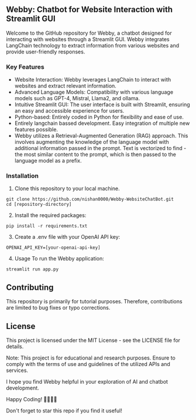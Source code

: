 ## Webby: Chatbot for Website Interaction with Streamlit GUI
Welcome to the GitHub repository for Webby, a chatbot designed for interacting with websites through a Streamlit GUI. Webby integrates LangChain technology to extract information from various websites and provide user-friendly responses.

### Key Features
- Website Interaction: Webby leverages LangChain to interact with websites and extract relevant information.
- Advanced Language Models: Compatibility with various language models such as GPT-4, Mistral, Llama2, and ollama.
- Intuitive Streamlit GUI: The user interface is built with Streamlit, ensuring an easy and accessible experience for users.
- Python-based: Entirely coded in Python for flexibility and ease of use.
- Entirely langchain bassed development. Easy integration of multiple new features possible.
- Webby utilizes a Retrieval-Augmented Generation (RAG) approach. This involves augmenting the knowledge of the language model with additional information passed in the prompt. Text is vectorized to find -the most similar content to the prompt, which is then passed to the language model as a prefix.

### Installation
1. Clone this repository to your local machine.

```
git clone https://github.com/nishan0000/Webby-WebsiteChatBot.git
cd [repository-directory]
```

2. Install the required packages:

```
pip install -r requirements.txt
```

3. Create a .env file with your OpenAI API key:

```
OPENAI_API_KEY=[your-openai-api-key]
```

4. Usage
To run the Webby application:

```
streamlit run app.py
```
## Contributing
This repository is primarily for tutorial purposes. Therefore, contributions are limited to bug fixes or typo corrections.

## License
This project is licensed under the MIT License - see the LICENSE file for details.

Note: This project is for educational and research purposes. Ensure to comply with the terms of use and guidelines of the utilized APIs and services.

I hope you find Webby helpful in your exploration of AI and chatbot development.

Happy Coding! 🚀👨‍💻🤖

Don't forget to star this repo if you find it useful!

